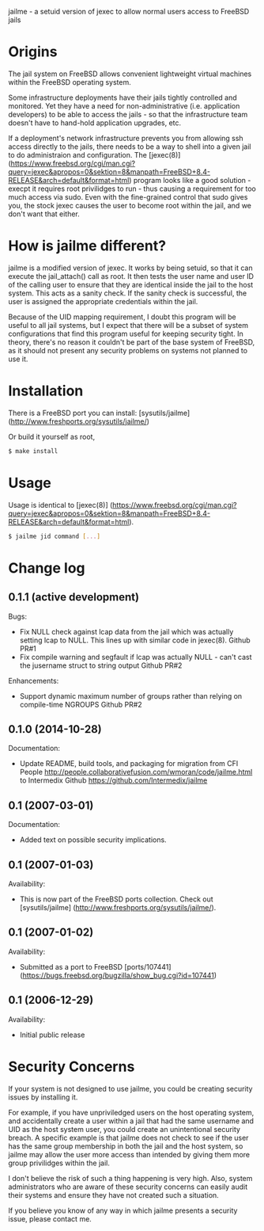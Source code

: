 jailme - a setuid version of jexec to allow normal users access to FreeBSD jails


# Origins

The jail system on FreeBSD allows convenient lightweight virtual machines within the FreeBSD operating system.

Some infrastructure deployments have their jails tightly controlled and monitored. Yet they have a need for non-administrative (i.e. application developers) to be able to access the jails - so that the infrastructure team doesn't have to hand-hold application upgrades, etc.

If a deployment's network infrastructure prevents you from allowing ssh access directly to the jails, there needs to be a way to shell into a given jail to do administraion and configuration. The [jexec(8)] (https://www.freebsd.org/cgi/man.cgi?query=jexec&apropos=0&sektion=8&manpath=FreeBSD+8.4-RELEASE&arch=default&format=html) program looks like a good solution - execpt it requires root privilidges to run - thus causing a requirement for too much access via sudo. Even with the fine-grained control that sudo gives you, the stock jexec causes the user to become root within the jail, and we don't want that either.


# How is jailme different?

jailme is a modified version of jexec. It works by being setuid, so that it can execute the jail_attach() call as root. It then tests the user name and user ID of the calling user to ensure that they are identical inside the jail to the host system. This acts as a sanity check. If the sanity check is successful, the user is assigned the appropriate credentials within the jail.

Because of the UID mapping requirement, I doubt this program will be useful to all jail systems, but I expect that there will be a subset of system configurations that find this program useful for keeping security tight. In theory, there's no reason it couldn't be part of the base system of FreeBSD, as it should not present any security problems on systems not planned to use it.


# Installation

There is a FreeBSD port you can install: [sysutils/jailme] (http://www.freshports.org/sysutils/jailme/)

Or build it yourself as root,

```bash
$ make install
```


# Usage

Usage is identical to [jexec(8)] (https://www.freebsd.org/cgi/man.cgi?query=jexec&apropos=0&sektion=8&manpath=FreeBSD+8.4-RELEASE&arch=default&format=html).

```bash
$ jailme jid command [...]
```


# Change log

## 0.1.1 (active development)

Bugs:
 - Fix NULL check against lcap data from the jail which was actually setting lcap to NULL. This lines up with similar code in jexec(8). Github PR#1
 - Fix compile warning and segfault if lcap was actually NULL - can't cast the jusername struct to string output Github PR#2

Enhancements:
 - Support dynamic maximum number of groups rather than relying on compile-time NGROUPS Github PR#2

## 0.1.0 (2014-10-28)

Documentation:
 - Update README, build tools, and packaging for migration from CFI People http://people.collaborativefusion.com/wmoran/code/jailme.html to Intermedix Github https://github.com/Intermedix/jailme

## 0.1 (2007-03-01)

Documentation:
 - Added text on possible security implications.

## 0.1 (2007-01-03)

Availability:
 - This is now part of the FreeBSD ports collection. Check out [sysutils/jailme] (http://www.freshports.org/sysutils/jailme/).

## 0.1 (2007-01-02)

Availability:
 - Submitted as a port to FreeBSD [ports/107441] (https://bugs.freebsd.org/bugzilla/show_bug.cgi?id=107441)

## 0.1 (2006-12-29)

Availability:
 - Initial public release 


# Security Concerns

If your system is not designed to use jailme, you could be creating security issues by installing it.

For example, if you have unpriviledged users on the host operating system, and accidentally create a user within a jail that had the same username and UID as the host system user, you could create an unintentional security breach. A specific example is that jailme does not check to see if the user has the same group membership in both the jail and the host system, so jailme may allow the user more access than intended by giving them more group privilidges within the jail.

I don't believe the risk of such a thing happening is very high. Also, system administrators who are aware of these security concerns can easily audit their systems and ensure they have not created such a situation.

If you believe you know of any way in which jailme presents a security issue, please contact me.
